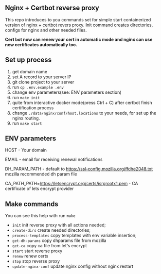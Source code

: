 ## Nginx + Certbot reverse proxy
This repo introduces to you commands set for simple start containerized version of nginx + certbot revers proxy.
Init command creates directories, configs for nginx and other needed files.

**Cert bot now can renew your cert in automatic mode and nginx can use new certificates automatically too.**

## Set up process
1. get domain name
2. set A record to your server IP
3. git clone project to your server
4. run `cp .env.example .env`
5. change env parameters(see: ENV parameters section)
6. run `make init`
7. quite from interactive docker mode(press Ctrl + C) after certbot finish certification process
8. change `./data/nginx/conf/host.locations` to your needs, for set up the nginx routing.
9. run `make start`

## ENV parameters
HOST - Your domain

EMAIL - email for receiving renewal notifications

DH_PARAM_PATH - default to https://ssl-config.mozilla.org/ffdhe2048.txt mozilla recommended dh param file

CA_PATH_PATH=https://letsencrypt.org/certs/isrgrootx1.pem - CA certificate of lets encrypt provider

## Make commands
You can see this help with run `make`

- `init`                init reverse proxy with all actions needed;
- `create-dirs`         create needed directories; 
- `process-templates`   copy templates with env variable insertion; 
- `get-dh-params`       copy dhparams file from mozilla 
- `get-ca`              copy ca file from let's encrypt 
- `start`               start reverse proxy 
- `renew`               renew certs 
- `stop`                stop reverse proxy 
- `update-nginx-conf`   update nginx config without nginx restart
